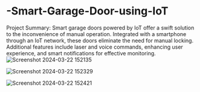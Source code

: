 # -Smart-Garage-Door-using-IoT
Project Summary: Smart garage doors powered by IoT offer a swift solution to the inconvenience of manual operation. Integrated with a smartphone through an IoT network, these doors eliminate the need for manual locking. Additional features include laser and voice commands, enhancing user experience, and smart notifications for effective monitoring.
![Screenshot 2024-03-22 152135](https://github.com/lohitha457/-Smart-Garage-Door-using-IoT/assets/140188892/76ff1144-0ba3-4cae-81a1-30a83cbc282a)

![Screenshot 2024-03-22 152329](https://github.com/lohitha457/-Smart-Garage-Door-using-IoT/assets/140188892/c07d9273-5c1b-43cb-81d8-f4b07c97c87e)

![Screenshot 2024-03-22 152421](https://github.com/lohitha457/-Smart-Garage-Door-using-IoT/assets/140188892/fc2b2e8d-dd9b-4e98-bc2b-9856b853aa48)
